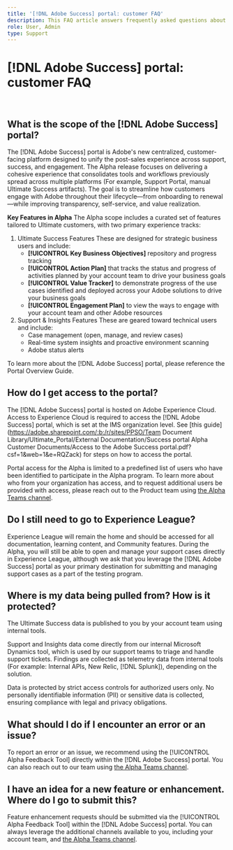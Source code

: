 ```yaml
---
title: '[!DNL Adobe Success] portal: customer FAQ'
description: This FAQ article answers frequently asked questions about the [!DNL Adobe Success] portal.
role: User, Admin
type: Support
---
```

# [!DNL Adobe Success] portal: customer FAQ
 
## What is the scope of the [!DNL Adobe Success] portal? 
The [!DNL Adobe Success] portal is Adobe's new centralized, customer-facing platform designed to unify the post-sales experience across support, success, and engagement. The Alpha release focuses on delivering a cohesive experience that consolidates tools and workflows previously spread across multiple platforms (For example, Support Portal, manual Ultimate Success artifacts). The goal is to streamline how customers engage with Adobe throughout their lifecycle—from onboarding to renewal—while improving transparency, self-service, and value realization. 
 
**Key Features in Alpha** 
The Alpha scope includes a curated set of features tailored to Ultimate customers, with two primary experience tracks:
1. Ultimate Success Features 
    These are designed for strategic business users and include: 
    * **[!UICONTROL Key Business Objectives]** repository and progress tracking 
    * **[!UICONTROL Action Plan]** that tracks the status and progress of activities planned by your account team to drive your business goals 
    * **[!UICONTROL Value Tracker]** to demonstrate progress of the use cases identified and deployed across your Adobe solutions to drive your business goals 
    * **[!UICONTROL Engagement Plan]** to view the ways to engage with your account team and other Adobe resources  
2. Support & Insights Features 
    These are geared toward technical users and include: 
    * Case management (open, manage, and review cases) 
    * Real-time system insights and proactive environment scanning 
    * Adobe status alerts 
 
To learn more about the [!DNL Adobe Success] portal, please reference the Portal Overview Guide.

## How do I get access to the portal? 
The [!DNL Adobe Success] portal is hosted on Adobe Experience Cloud. Access to Experience Cloud is required to access the [!DNL Adobe Success] portal, which is set at the IMS organization level. See [this guide](https://adobe.sharepoint.com/:b:/r/sites/PPSO/Team Document Library/Ultimate_Portal/External Documentation/Success portal Alpha Customer Documents/Access to the Adobe Success portal.pdf?csf=1&web=1&e=RQZack) for steps on how to access the portal. 
 
Portal access for the Alpha is limited to a predefined list of users who have been identified to participate in the Alpha program. To learn more about who from your organization has access, and to request additional users be provided with access, please reach out to the Product team using [the Alpha Teams channel](https://teams.microsoft.com/l/channel/19:h-GcuAZs9uF05rervqTdx2U27ohYINuRUIfbMte9B-U1@thread.tacv2/General?groupId=02b87789-3475-47e4-94c1-0981f63ae89f&tenantId=fa7b1b5a-7b34-4387-94ae-d2c178decee1). 
 
## Do I still need to go to Experience League? 
Experience League will remain the home and should be accessed for all documentation, learning content, and Community features. During the Alpha, you will still be able to open and manage your support cases directly in Experience League, although we ask that you leverage the [!DNL Adobe Success] portal as your primary destination for submitting and managing support cases as a part of the testing program. 
 
## Where is my data being pulled from? How is it protected? 
The Ultimate Success data is published to you by your account team using internal tools. 
 
Support and Insights data come directly from our internal Microsoft Dynamics tool, which is used by our support teams to triage and handle support tickets. Findings are collected as telemetry data from internal tools (For example: Internal APIs, New Relic, [!DNL Splunk]), depending on the solution.

Data is protected by strict access controls for authorized users only. No personally identifiable information (PII) or sensitive data is collected, ensuring compliance with legal and privacy obligations.
 
## What should I do if I encounter an error or an issue? 
To report an error or an issue, we recommend using the [!UICONTROL Alpha Feedback Tool] directly within the [!DNL Adobe Success] portal. You can also reach out to our team using [the Alpha Teams channel](https://teams.microsoft.com/l/channel/19:h-GcuAZs9uF05rervqTdx2U27ohYINuRUIfbMte9B-U1@thread.tacv2/General?groupId=02b87789-3475-47e4-94c1-0981f63ae89f&tenantId=fa7b1b5a-7b34-4387-94ae-d2c178decee1).  
 
## I have an idea for a new feature or enhancement. Where do I go to submit this? 
Feature enhancement requests should be submitted via the [!UICONTROL Alpha Feedback Tool] within the [!DNL Adobe Success] portal. You can always leverage the additional channels available to you, including your account team, and [the Alpha Teams channel](https://teams.microsoft.com/l/channel/19:h-GcuAZs9uF05rervqTdx2U27ohYINuRUIfbMte9B-U1@thread.tacv2/General?groupId=02b87789-3475-47e4-94c1-0981f63ae89f&tenantId=fa7b1b5a-7b34-4387-94ae-d2c178decee1). 
